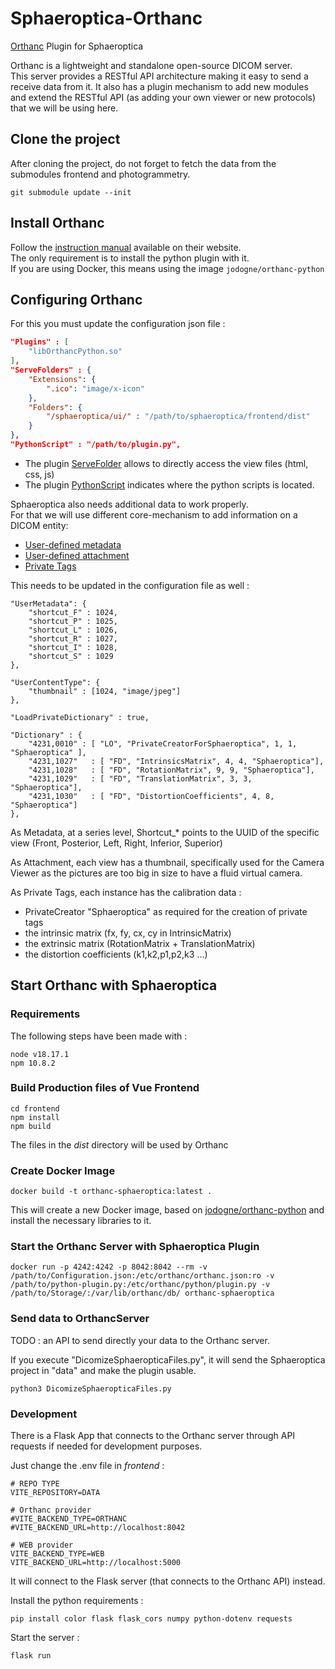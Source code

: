 # Sphaeroptica-Orthanc
[Orthanc](https://www.orthanc-server.com/) Plugin  for Sphaeroptica

Orthanc is a lightweight and standalone open-source DICOM server.  
This server provides a RESTful API architecture making it easy to send a receive data from it.
It also has a plugin mechanism to add new modules and extend the RESTful API (as adding your own viewer or new protocols) that we will be using here. 

## Clone the project

After cloning the project, do not forget to fetch the data from the submodules frontend and photogrammetry.
```
git submodule update --init
```

## Install Orthanc

Follow the [instruction manual](https://orthanc.uclouvain.be/book/users/cookbook.html) available on their website.  
The only requirement is to install the python plugin with it.  
If you are using Docker, this means using the image `jodogne/orthanc-python`

## Configuring Orthanc

For this you must update the configuration json file :
```json
"Plugins" : [ 
    "libOrthancPython.so"
],
"ServeFolders" : {
    "Extensions": {
        ".ico": "image/x-icon"
    },
    "Folders": {
        "/sphaeroptica/ui/" : "/path/to/sphaeroptica/frontend/dist"
    }
},
"PythonScript" : "/path/to/plugin.py",
```

* The plugin [ServeFolder](https://orthanc.uclouvain.be/book/plugins/serve-folders.html?highlight=servefolders) allows to directly access the view files (html, css, js)
* The plugin [PythonScript](https://orthanc.uclouvain.be/book/plugins/python.html?highlight=python%20plugin) indicates where the python scripts is located.

Sphaeroptica also needs additional data to work properly.  
For that we will use different core-mechanism to add information on a DICOM entity:

* [User-defined metadata](https://orthanc.uclouvain.be/book/faq/features.html?highlight=user%20defined%20metadata#user-defined-metadata)
* [User-defined attachment](https://orthanc.uclouvain.be/book/faq/features.html?highlight=user%20defined%20metadata#user-defined-attachments)
* [Private Tags](https://orthanc.uclouvain.be/book/users/advanced-rest.html?highlight=private%20tags#creating-dicom-instance-with-private-tags)

This needs to be updated in the configuration file as well :
```
"UserMetadata": {
    "shortcut_F" : 1024,
    "shortcut_P" : 1025,
    "shortcut_L" : 1026,
    "shortcut_R" : 1027,
    "shortcut_I" : 1028,
    "shortcut_S" : 1029
},

"UserContentType": {
    "thumbnail" : [1024, "image/jpeg"]
},

"LoadPrivateDictionary" : true,

"Dictionary" : {
    "4231,0010" : [ "LO", "PrivateCreatorForSphaeroptica", 1, 1, "Sphaeroptica" ],
    "4231,1027"   : [ "FD", "IntrinsicsMatrix", 4, 4, "Sphaeroptica"],
    "4231,1028"   : [ "FD", "RotationMatrix", 9, 9, "Sphaeroptica"],
    "4231,1029"   : [ "FD", "TranslationMatrix", 3, 3, "Sphaeroptica"],
    "4231,1030"   : [ "FD", "DistortionCoefficients", 4, 8, "Sphaeroptica"]
},
```

As Metadata, at a series level, Shortcut_* points to the UUID of the specific view (Front, Posterior, Left, Right, Inferior, Superior)

As Attachment, each view has a thumbnail, specifically used for the Camera Viewer as the pictures are too big in size to have a fluid virtual camera.

As Private Tags, each instance has the calibration data :
* PrivateCreator "Sphaeroptica" as required for the creation of private tags
* the intrinsic matrix (fx, fy, cx, cy in IntrinsicMatrix)
* the extrinsic matrix (RotationMatrix + TranslationMatrix)
* the distortion coefficients (k1,k2,p1,p2,k3 ...)


## Start Orthanc with Sphaeroptica

### Requirements

The following steps have been made with :
```
node v18.17.1
npm 10.8.2
```

### Build Production files of Vue Frontend
```
cd frontend
npm install
npm build
```

The files in the *dist* directory will be used by Orthanc
### Create Docker Image
```
docker build -t orthanc-sphaeroptica:latest .
```

This will create a new Docker image, based on [jodogne/orthanc-python](https://hub.docker.com/r/jodogne/orthanc-python/tags) and install the necessary libraries to it.

### Start the Orthanc Server with Sphaeroptica Plugin
```
docker run -p 4242:4242 -p 8042:8042 --rm -v /path/to/Configuration.json:/etc/orthanc/orthanc.json:ro -v /path/to/python-plugin.py:/etc/orthanc/python/plugin.py -v /path/to/Storage/:/var/lib/orthanc/db/ orthanc-sphaeroptica
```

### Send data to OrthancServer

TODO : an API to send directly your data to the Orthanc server.

If you execute "DicomizeSphaeropticaFiles.py", it will send the Sphaeroptica project in "data" and make the plugin usable.

```
python3 DicomizeSphaeropticaFiles.py
```

### Development

There is a Flask App that connects to the Orthanc server through API requests if needed for development purposes.

Just change the .env file in *frontend* :
```
# REPO TYPE
VITE_REPOSITORY=DATA

# Orthanc provider
#VITE_BACKEND_TYPE=ORTHANC
#VITE_BACKEND_URL=http://localhost:8042

# WEB provider
VITE_BACKEND_TYPE=WEB
VITE_BACKEND_URL=http://localhost:5000
```

It will connect to the Flask server (that connects to the Orthanc API) instead.

Install the python requirements :

```
pip install color flask flask_cors numpy python-dotenv requests
```

Start the server :

```
flask run
```
